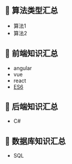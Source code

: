 ## :closed_book: 算法类型汇总
* 算法1
* 算法2

## :green_book: 前端知识汇总
* angular
* vue
* react
* [ES6](https://github.com/huich/Code-Notes/blob/main/doc/ECMAScript6.md)

## :blue_book: 后端知识汇总
* C#

## :orange_book: 数据库知识汇总
* SQL
